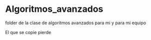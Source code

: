 # Algoritmos_avanzados
folder de la clase de algoritmos avanzados para mi y para mi equipo

El que se copie pierde
